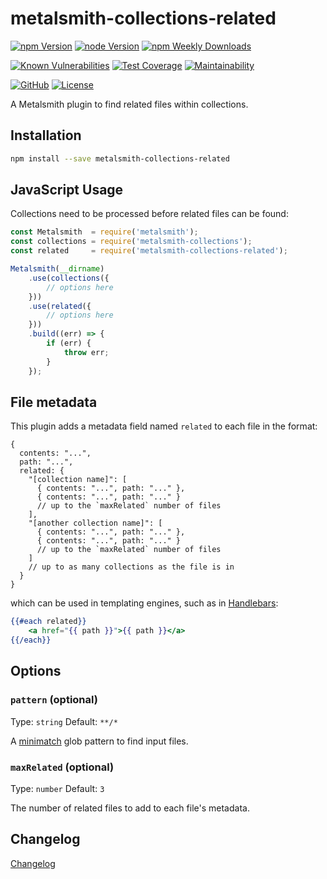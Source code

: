 # metalsmith-collections-related

[![npm Version](https://badgen.net/npm/v/metalsmith-collections-related?icon=npm)](https://www.npmjs.com/package/metalsmith-collections-related)
[![node Version](https://badgen.net/npm/node/metalsmith-collections-related)](https://github.com/emmercm/metalsmith-collections-related/blob/master/package.json)
[![npm Weekly Downloads](https://badgen.net/npm/dw/metalsmith-collections-related)](https://www.npmjs.com/package/metalsmith-collections-related)

[![Known Vulnerabilities](https://snyk.io/test/npm/metalsmith-collections-related/badge.svg)](https://snyk.io/test/npm/metalsmith-collections-related)
[![Test Coverage](https://badgen.net/codecov/c/github/emmercm/metalsmith-collections-related/master?icon=codecov)](https://codecov.io/gh/emmercm/metalsmith-collections-related)
[![Maintainability](https://badgen.net/codeclimate/maintainability/emmercm/metalsmith-collections-related?icon=codeclimate)](https://codeclimate.com/github/emmercm/metalsmith-collections-related/maintainability)

[![GitHub](https://badgen.net/badge/emmercm/metalsmith-collections-related/purple?icon=github)](https://github.com/emmercm/metalsmith-collections-related)
[![License](https://badgen.net/github/license/emmercm/metalsmith-collections-related?color=grey)](https://github.com/emmercm/metalsmith-collections-related/blob/master/LICENSE)

A Metalsmith plugin to find related files within collections.

## Installation

```bash
npm install --save metalsmith-collections-related
```

## JavaScript Usage

Collections need to be processed before related files can be found:

```javascript
const Metalsmith  = require('metalsmith');
const collections = require('metalsmith-collections');
const related     = require('metalsmith-collections-related');

Metalsmith(__dirname)
    .use(collections({
        // options here
    }))
    .use(related({
        // options here
    }))
    .build((err) => {
        if (err) {
            throw err;
        }
    });
```

## File metadata

This plugin adds a metadata field named `related` to each file in the format:

```json5
{
  contents: "...",
  path: "...",
  related: {
    "[collection name]": [
      { contents: "...", path: "..." },
      { contents: "...", path: "..." }
      // up to the `maxRelated` number of files
    ],
    "[another collection name]": [
      { contents: "...", path: "..." },
      { contents: "...", path: "..." }
      // up to the `maxRelated` number of files
    ]
    // up to as many collections as the file is in
  }
}
```

which can be used in templating engines, such as in [Handlebars](https://www.npmjs.com/package/handlebars):

```handlebars
{{#each related}}
    <a href="{{ path }}">{{ path }}</a>
{{/each}}
```

## Options

### `pattern` (optional)

Type: `string` Default: `**/*`

A [minimatch](https://www.npmjs.com/package/minimatch) glob pattern to find input files.

### `maxRelated` (optional)

Type: `number` Default: `3`

The number of related files to add to each file's metadata.

## Changelog

[Changelog](./CHANGELOG.md)
